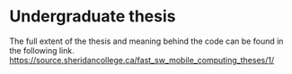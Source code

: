 # Undergraduate thesis
The full extent of the thesis and meaning behind the code can be found in the following link.
https://source.sheridancollege.ca/fast_sw_mobile_computing_theses/1/